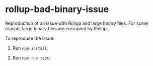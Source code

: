 # rollup-bad-binary-issue

Reproduction of an issue with Rollup and large binary files. For some reason,
large binary files are corrupted by Rollup.

To reproduce the issue:

1.  Run `npm install`.

2.  Run `npm run test`.
